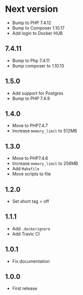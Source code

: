# Next version
+ Bump to PHP 7.4.12
+ Bump to Composer 1.10.17
+ Add login to Docker HUB


## 7.4.11

+ Bump to Php 7.4.11
+ Bump composer to 1.10.13

## 1.5.0
+ Add support for Postgres
+ Bump to PHP 7.4.9

## 1.4.0
+ Move to PHP7.4.7
+ Increase `memory_limit` to 512MB 

## 1.3.0
+ Move to PHP7.4.6
+ Increase `memory_limit` to 256MB
+ Add `Makefile`
+ Move scripts to file

## 1.2.0
+ Set short tag = off

## 1.1.1
+ Add `.dockerignore`
+ Add Travic CI

## 1.0.1
+ Fix documentation

## 1.0.0
+ First release